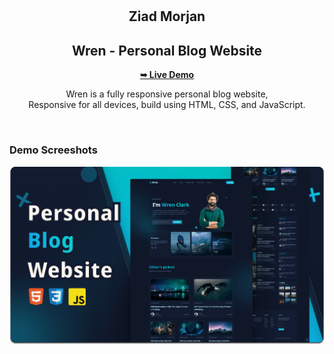 <div align="center">


  <br />
  <br />

  <h2 align="center">Ziad Morjan</h2>
  <h2 align="center">Wren - Personal Blog Website</h2>
    <a href="https://ziadmorjan.github.io/wren/"><strong>➥ Live Demo</strong></a>

  Wren is a fully responsive personal blog website, <br />Responsive for all devices, build using HTML, CSS, and JavaScript.


</div>

<br />

### Demo Screeshots

![Wren Desktop Demo](./readme-images/desktop.png "Desktop Demo")
